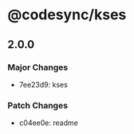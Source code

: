 # @codesync/kses

## 2.0.0

### Major Changes

- 7ee23d9: kses

### Patch Changes

- c04ee0e: readme
